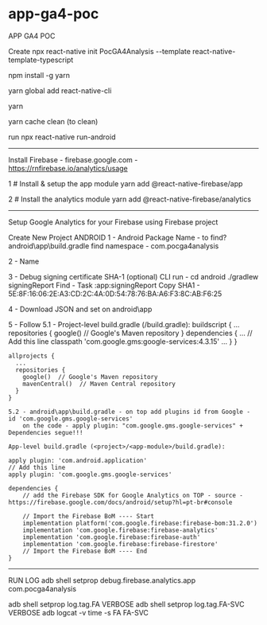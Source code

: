 # app-ga4-poc

APP GA4 POC

Create
npx react-native init PocGA4Analysis --template react-native-template-typescript

npm install -g yarn

yarn global add react-native-cli

yarn

yarn cache clean (to clean)

run
npx react-native run-android

---

Install Firebase - firebase.google.com - https://rnfirebase.io/analytics/usage

1 # Install & setup the app module
yarn add @react-native-firebase/app

2 # Install the analytics module
yarn add @react-native-firebase/analytics

---

Setup Google Analytics for your Firebase using Firebase project

Create New Project ANDROID
1 - Android Package Name - to find? android\app\build.gradle find namespace - com.pocga4analysis

2 - Name

3 - Debug signing certificate SHA-1 (optional)
CLI run - cd android
./gradlew signingReport
Find - Task :app:signingReport
Copy SHA1 - 5E:8F:16:06:2E:A3:CD:2C:4A:0D:54:78:76:BA:A6:F3:8C:AB:F6:25

4 - Download JSON and set on android\app

5 - Follow
5.1 - Project-level build.gradle (<project>/build.gradle):
buildscript {
...
repositories {
google() // Google's Maven repository
}
dependencies {
...
// Add this line
classpath 'com.google.gms:google-services:4.3.15'
...
}
}

    allprojects {
      ...
      repositories {
        google()  // Google's Maven repository
        mavenCentral()  // Maven Central repository
      }
    }

    5.2 - android\app\build.gradle - on top add plugins id from Google - id 'com.google.gms.google-services'
    	on the code - apply plugin: "com.google.gms.google-services" + Dependencies segue!!!

    App-level build.gradle (<project>/<app-module>/build.gradle):

    apply plugin: 'com.android.application'
    // Add this line
    apply plugin: 'com.google.gms.google-services'

    dependencies {
    	// add the Firebase SDK for Google Analytics on TOP - source - https://firebase.google.com/docs/android/setup?hl=pt-br#console

    	// Import the Firebase BoM ---- Start
    	implementation platform('com.google.firebase:firebase-bom:31.2.0')
    	implementation 'com.google.firebase:firebase-analytics'
    	implementation 'com.google.firebase:firebase-auth'
    	implementation 'com.google.firebase:firebase-firestore'
    	// Import the Firebase BoM ---- End
    }

---

RUN LOG
adb shell setprop debug.firebase.analytics.app com.pocga4analysis

adb shell setprop log.tag.FA VERBOSE
adb shell setprop log.tag.FA-SVC VERBOSE
adb logcat -v time -s FA FA-SVC

